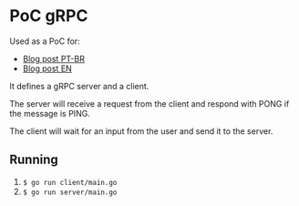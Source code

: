 # PoC gRPC

Used as a PoC for:
- [Blog post PT-BR](https://mfbmina.dev/posts/golang-grpc/)
- [Blog post EN](https://mfbmina.dev/en/posts/golang-grpc/)

It defines a gRPC server and a client.

The server will receive a request from the client and respond with PONG if the message is PING.

The client will wait for an input from the user and send it to the server.

## Running

1. `$ go run client/main.go`
1. `$ go run server/main.go`
